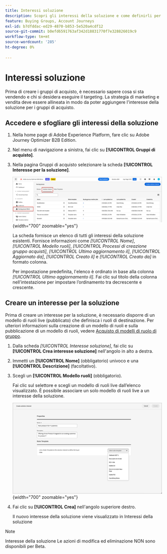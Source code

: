 ```yaml
---
title: Interessi soluzione
description: Scopri gli interessi della soluzione e come definirli per l’utilizzo all’interno dei gruppi di acquisto.
feature: Buying Groups, Account Journeys
exl-id: b7dfddac-ed29-4870-b853-5e520a4cdf12
source-git-commit: b0efd6591763af342d18831770f7e328826019c9
workflow-type: tm+mt
source-wordcount: '285'
ht-degree: 0%

---
```


# Interessi soluzione

Prima di creare i gruppi di acquisto, è necessario sapere cosa si sta vendendo e chi si desidera eseguire il targeting. La strategia di marketing e vendita deve essere allineata in modo da poter aggiungere l&#39;interesse della soluzione per i gruppi di acquisto.

## Accedere e sfogliare gli interessi della soluzione

1. Nella home page di Adobe Experience Platform, fare clic su Adobe Journey Optimizer B2B Edition.

1. Nel menu di navigazione a sinistra, fai clic su **[!UICONTROL Gruppi di acquisto]**.

1. Nella pagina Gruppi di acquisto selezionare la scheda **[!UICONTROL Interesse per la soluzione]**.

   ![Scheda Interesse soluzione](assets/solution-interest-tab.png){width="700" zoomable="yes"}

   La scheda fornisce un elenco di tutti gli interessi della soluzione esistenti. Fornisce informazioni come _[!UICONTROL Nome]_, _[!UICONTROL Modello ruoli]_, _[!UICONTROL Processi di creazione gruppo acquisti]_, _[!UICONTROL Ultimo aggiornamento il]_, _[!UICONTROL Aggiornato da]_, _[!UICONTROL Creato il]_ e _[!UICONTROL Creato da]_ in formato colonna.

   Per impostazione predefinita, l&#39;elenco è ordinato in base alla colonna _[!UICONTROL Ultimo aggiornamento il]_. Fai clic sul titolo della colonna nell’intestazione per impostare l’ordinamento tra decrescente e crescente.

## Creare un interesse per la soluzione

Prima di creare un interesse per la soluzione, è necessario disporre di un modello di ruoli live (pubblicato) che definisca i ruoli di destinazione. Per ulteriori informazioni sulla creazione di un modello di ruoli e sulla pubblicazione di un modello di ruoli, vedere [Acquisto di modelli di ruolo di gruppo](./buying-groups-role-templates.md).

1. Dalla scheda _[!UICONTROL Interesse soluzione]_, fai clic su **[!UICONTROL Crea interesse soluzione]** nell&#39;angolo in alto a destra.

1. Immetti un **[!UICONTROL Nome]** (obbligatorio) univoco e una **[!UICONTROL Descrizione]** (facoltativo).

1. Scegli un **[!UICONTROL Modello ruoli]** (obbligatorio).

   Fai clic sul selettore e scegli un modello di ruoli live dall’elenco visualizzato. È possibile associare un solo modello di ruoli live a un interesse della soluzione.

   ![Scheda Interesse soluzione](assets/solution-interest-create.png){width="700" zoomable="yes"}

1. Fai clic su **[!UICONTROL Crea]** nell&#39;angolo superiore destro.

   Il nuovo interesse della soluzione viene visualizzato in Interessi della soluzione

>[!NOTE]
>
>Interesse della soluzione Le azioni di modifica ed eliminazione NON sono disponibili per Beta.
